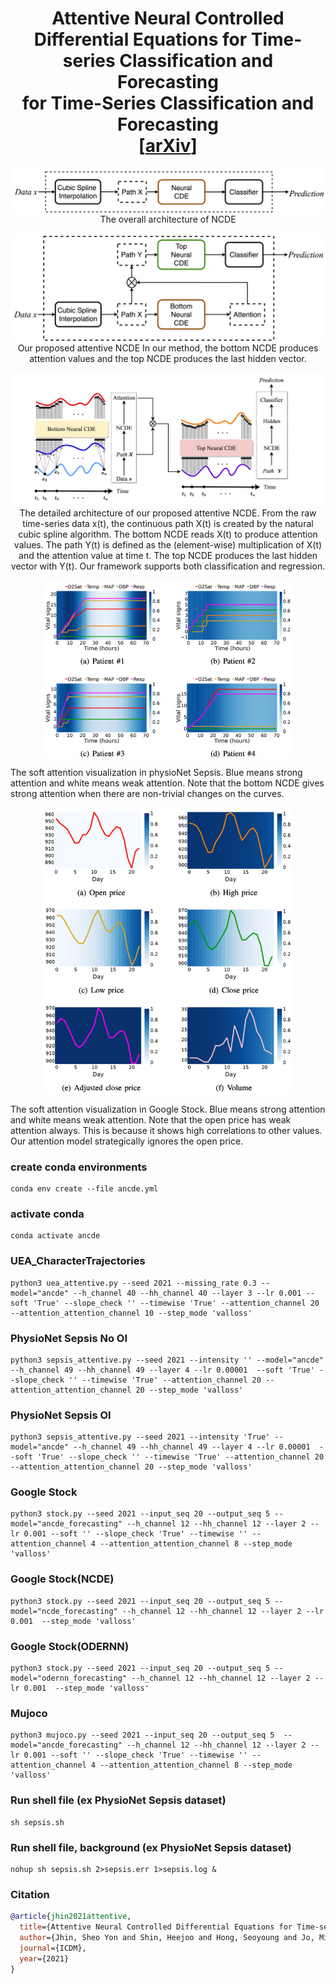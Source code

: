 <h1 align='center'> Attentive Neural Controlled Differential Equations for Time-series Classification and Forecasting<br>
    for Time-Series Classification and Forecasting<br>
    [<a href="https://arxiv.org/abs/2109.01876">arXiv</a>] </h1>

<p align="center">
  
  <img align="middle" src="./imgs/Neuralcde.png" alt="NeuralCDE"/> 
  The overall architecture of NCDE
</p>

<p align="center">
  <img align="middle" src="./imgs/AttentiveNeuralCDE.png" alt="ANCDE" /> 
  Our proposed attentive NCDE In our method, the bottom NCDE produces attention values and the top NCDE produces the last hidden vector. 
  
</p>
<p align="center">
  <img align="middle" src="./imgs/ANCDE_flow.png" alt="ANCDE_model_structure in detail"/> 
  The detailed architecture of our proposed attentive NCDE. From the raw time-series data x(t), the continuous path X(t) is created by the natural cubic spline algorithm. The bottom NCDE reads X(t) to produce attention values. The path Y(t) is defined as the (element-wise) multiplication of X(t) and the attention value at time t. The top NCDE produces the last hidden vector with Y(t). Our framework supports both classification and regression.
</p>
<p align="center">
  <img align="center" src="./imgs/sepsis.png" alt="PhysioNet Sepsis attention visualization" width="400"/> 
  
</p>
<p>The soft attention visualization in physioNet Sepsis. Blue means strong attention and white means weak attention. Note that the bottom NCDE gives strong attention when there are non-trivial changes on the curves.</p>

<p align="center">
  <img align="center" src="./imgs/stock.png" alt="Google Stock attention visualization" width="400"/> 
  
</p>

  <p>The soft attention visualization in Google Stock. Blue means strong attention and white means weak attention. Note that the open price has weak attention always. This is because it shows high correlations to other values. Our attention model strategically ignores the open price.</p>

### create conda environments
```
conda env create --file ancde.yml
```

### activate conda 
```
conda activate ancde
```

### UEA_CharacterTrajectories
```
python3 uea_attentive.py --seed 2021 --missing_rate 0.3 --model="ancde" --h_channel 40 --hh_channel 40 --layer 3 --lr 0.001 --soft 'True' --slope_check '' --timewise 'True' --attention_channel 20 --attention_attention_channel 10 --step_mode 'valloss'
```

### PhysioNet Sepsis No OI
```
python3 sepsis_attentive.py --seed 2021 --intensity '' --model="ancde" --h_channel 49 --hh_channel 49 --layer 4 --lr 0.00001  --soft 'True' --slope_check '' --timewise 'True' --attention_channel 20 --attention_attention_channel 20 --step_mode 'valloss'
```

### PhysioNet Sepsis OI
```
python3 sepsis_attentive.py --seed 2021 --intensity 'True' --model="ancde" --h_channel 49 --hh_channel 49 --layer 4 --lr 0.00001  --soft 'True' --slope_check '' --timewise 'True' --attention_channel 20 --attention_attention_channel 20 --step_mode 'valloss'
```
### Google Stock
```
python3 stock.py --seed 2021 --input_seq 20 --output_seq 5 --model="ancde_forecasting" --h_channel 12 --hh_channel 12 --layer 2 --lr 0.001 --soft '' --slope_check 'True' --timewise '' --attention_channel 4 --attention_attention_channel 8 --step_mode 'valloss'
```
### Google Stock(NCDE)
```
python3 stock.py --seed 2021 --input_seq 20 --output_seq 5 --model="ncde_forecasting" --h_channel 12 --hh_channel 12 --layer 2 --lr 0.001  --step_mode 'valloss'
```
### Google Stock(ODERNN)
```
python3 stock.py --seed 2021 --input_seq 20 --output_seq 5 --model="odernn_forecasting" --h_channel 12 --hh_channel 12 --layer 2 --lr 0.001  --step_mode 'valloss'
```
### Mujoco 
```
python3 mujoco.py --seed 2021 --input_seq 20 --output_seq 5  --model="ancde_forecasting" --h_channel 12 --hh_channel 12 --layer 2 --lr 0.001 --soft '' --slope_check 'True' --timewise '' --attention_channel 4 --attention_attention_channel 8 --step_mode 'valloss'
```

### Run shell file (ex PhysioNet Sepsis dataset)
```
sh sepsis.sh 
```
### Run shell file, background  (ex PhysioNet Sepsis dataset)
```
nohup sh sepsis.sh 2>sepsis.err 1>sepsis.log & 
```

### Citation
```bibtex
@article{jhin2021attentive,
  title={Attentive Neural Controlled Differential Equations for Time-series Classification and Forecasting},
  author={Jhin, Sheo Yon and Shin, Heejoo and Hong, Seoyoung and Jo, Minju and Park, Solhee and Park, Noseong},
  journal={ICDM},
  year={2021}
}
```
